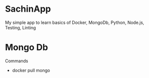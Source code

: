 # SachinApp
My simple app to learn basics of Docker, MongoDb, Python, Node.js, Testing, Linting


# Mongo Db 
Commands
- docker pull mongo
